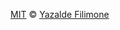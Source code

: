 [MIT](https://github.com/yazaldefilimonepinto/algorithms-and-data-structures/blob/main/LICENSE) © [Yazalde Filimone](https://www.linkedin.com/in/yazalde-filimone/)
